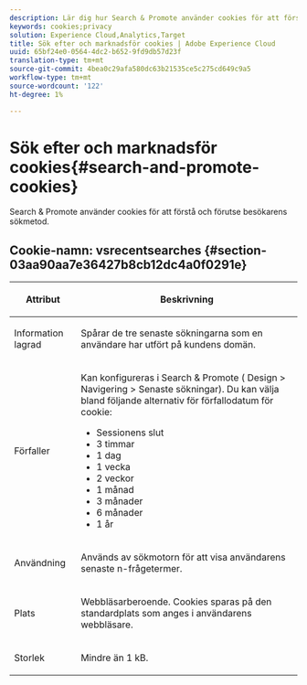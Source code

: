 ```yaml
---
description: Lär dig hur Search & Promote använder cookies för att förstå och förutse besökarsökningsmetod.
keywords: cookies;privacy
solution: Experience Cloud,Analytics,Target
title: Sök efter och marknadsför cookies | Adobe Experience Cloud
uuid: 65bf24e0-0564-4dc2-b652-9fd9db57d23f
translation-type: tm+mt
source-git-commit: 4bea0c29afa580dc63b21535ce5c275cd649c9a5
workflow-type: tm+mt
source-wordcount: '122'
ht-degree: 1%

---
```



# Sök efter och marknadsför cookies{#search-and-promote-cookies}

Search &amp; Promote använder cookies för att förstå och förutse besökarens sökmetod.

## Cookie-namn: vsrecentsearches {#section-03aa90aa7e36427b8cb12dc4a0f0291e}

<table id="table_34AA90F2FFB84500A77D8F4C5008D453"> 
 <thead> 
  <tr> 
   <th colname="col1" class="entry"> <p>Attribut </p> </th> 
   <th colname="col2" class="entry"> <p>Beskrivning </p> </th> 
  </tr> 
 </thead>
 <tbody> 
  <tr> 
   <td colname="col1"> <p>Information lagrad </p> </td> 
   <td colname="col2"> <p> Spårar de tre senaste sökningarna som en användare har utfört på kundens domän. </p> </td> 
  </tr> 
  <tr> 
   <td colname="col1"> <p> Förfaller </p> </td> 
   <td colname="col2"> <p>Kan konfigureras i Search &amp; Promote (<span class="uicontrol"> Design</span> &gt; <span class="uicontrol"> Navigering</span> &gt; <span class="uicontrol"> Senaste sökningar</span>). Du kan välja bland följande alternativ för förfallodatum för cookie: </p> <p> 
     <ul id="ul_28F564A6337D497699D5247F755981B8"> 
      <li id="li_6478BB5AF82341F787F92D03E277DBBB">Sessionens slut </li> 
      <li id="li_AF88B165365D4A63A82CB6ADD4542D66"> 3 timmar </li> 
      <li id="li_339475FBAB2248348B54073A2386819D">1 dag </li> 
      <li id="li_F30E6EF7A7FF467DB995D86AD0DF623B">1 vecka </li> 
      <li id="li_77E18CF7EF8E4B24BAC5440D2B87844B">2 veckor </li> 
      <li id="li_E8A5FF4C97F64BB087422B16AD1F61DB">1 månad </li> 
      <li id="li_C170092F7E5649FE876925B58E6C8580">3 månader </li> 
      <li id="li_08BD465A900A48BDA1283263047A33FD">6 månader </li> 
      <li id="li_85FEDE0283F7426B9AF49C72B5089257">1 år </li> 
     </ul> </p> </td> 
  </tr> 
  <tr> 
   <td colname="col1"> <p> Användning </p> </td> 
   <td colname="col2"> <p>Används av sökmotorn för att visa användarens senaste n-frågetermer. </p> </td> 
  </tr> 
  <tr> 
   <td colname="col1"> <p> Plats </p> </td> 
   <td colname="col2"> <p>Webbläsarberoende. Cookies sparas på den standardplats som anges i användarens webbläsare. </p> </td> 
  </tr> 
  <tr> 
   <td colname="col1"> <p> Storlek </p> </td> 
   <td colname="col2"> <p>Mindre än 1 kB. </p> </td> 
  </tr> 
 </tbody> 
</table>


